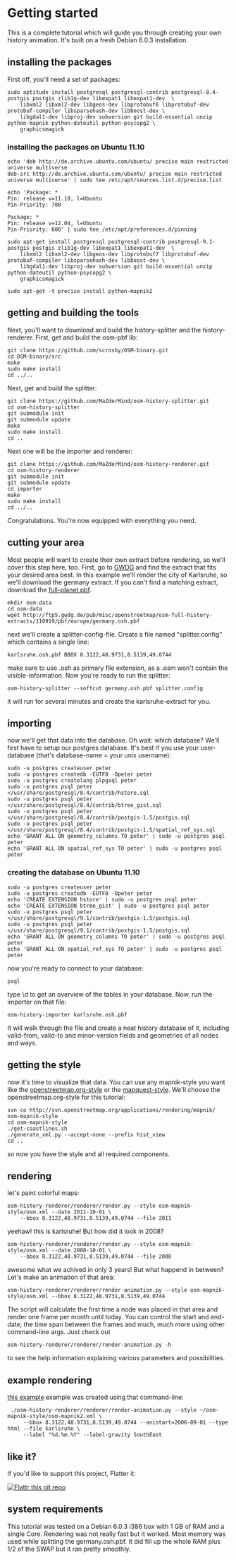 # Getting started
This is a complete tutorial which will guide you through creating your own history animation. It's built on a fresh Debian 6.0.3 installation.

## installing the packages
First off, you'll need a set of packages:

    sudo aptitude install postgresql postgresql-contrib postgresql-8.4-postgis postgis zlib1g-dev libexpat1 libexpat1-dev  \
        libxml2 libxml2-dev libgeos-dev libprotobuf6 libprotobuf-dev protobuf-compiler libsparsehash-dev libboost-dev \
        libgdal1-dev libproj-dev subversion git build-essential unzip python-mapnik python-dateutil python-psycopg2 \
        graphicsmagick

### installing the packages on Ubuntu 11.10
    echo 'deb http://de.archive.ubuntu.com/ubuntu/ precise main restricted universe multiverse
    deb-src http://de.archive.ubuntu.com/ubuntu/ precise main restricted universe multiverse' | sudo tee /etc/apt/sources.list.d/precise.list
    
    echo 'Package: *
    Pin: release v=11.10, l=Ubuntu
    Pin-Priority: 700
    
    Package: *
    Pin: release v=12.04, l=Ubuntu
    Pin-Priority: 600' | sudo tee /etc/apt/preferences.d/pinning
    
    sudo apt-get install postgresql postgresql-contrib postgresql-9.1-postgis postgis zlib1g-dev libexpat1 libexpat1-dev  \
        libxml2 libxml2-dev libgeos-dev libprotobuf7 libprotobuf-dev protobuf-compiler libsparsehash-dev libboost-dev \
        libgdal1-dev libproj-dev subversion git build-essential unzip python-dateutil python-psycopg2 \
        graphicsmagick
    
    sudo apt-get -t precise install python-mapnik2

## getting and building the tools
Next, you'll want to download and build the history-splitter and the history-renderer.
First, get and build the osm-pbf lib:

    git clone https://github.com/scrosby/OSM-binary.git
    cd OSM-binary/src
    make
    sudo make install
    cd ../..

Next, get and build the splitter:

    git clone https://github.com/MaZderMind/osm-history-splitter.git
    cd osm-history-splitter
    git submodule init
    git submodule update
    make
    sudo make install
    cd ..

Next one will be the importer and renderer:

    git clone https://github.com/MaZderMind/osm-history-renderer.git
    cd osm-history-renderer
    git submodule init
    git submodule update
    cd importer
    make
    sudo make install
    cd ../..

Congratulations. You're now equipped with everything you need.

## cutting your area
 Most people will want to create their own extract before rendering, so we'll cover this step here, too. First, go to [GWDG](http://ftp5.gwdg.de/pub/misc/openstreetmap/osm-full-history-extracts/110919/pbf/) and find the extract that fits your desired area best. In this example we'll render the city of Karlsruhe, so we'll download the germany extract. If you can't find a matching extract, download the [full-planet pbf](http://ftp5.gwdg.de/pub/misc/openstreetmap/osm-full-history-extracts/full-planet-110919-1418.osh.pbf).
 
    mkdir osm-data
    cd osm-data
    wget http://ftp5.gwdg.de/pub/misc/openstreetmap/osm-full-history-extracts/110919/pbf/europe/germany.osh.pbf

next we'll create a splitter-config-file. Create a file named "splitter.config" which contains a single line:

    karlsruhe.osh.pbf BBOX 8.3122,48.9731,8.5139,49.0744

make sure to use .osh as primary file extension, as a .osm won't contain the visible-information.
Now you're ready to run the splitter:

    osm-history-splitter --softcut germany.osh.pbf splitter.config

it will run for several minutes and create the karlsruhe-extract for you.

## importing
now we'll get that data into the database. Oh wait: which database? We'll first have to setup our postgres database. It's best if you use your user-database (that's database-name = your unix username):

    sudo -u postgres createuser peter
    sudo -u postgres createdb -EUTF8 -Opeter peter
    sudo -u postgres createlang plpgsql peter
    sudo -u postgres psql peter </usr/share/postgresql/8.4/contrib/hstore.sql
    sudo -u postgres psql peter </usr/share/postgresql/8.4/contrib/btree_gist.sql
    sudo -u postgres psql peter </usr/share/postgresql/8.4/contrib/postgis-1.5/postgis.sql
    sudo -u postgres psql peter </usr/share/postgresql/8.4/contrib/postgis-1.5/spatial_ref_sys.sql
    echo 'GRANT ALL ON geometry_columns TO peter' | sudo -u postgres psql peter
    echo 'GRANT ALL ON spatial_ref_sys TO peter' | sudo -u postgres psql peter

### creating the database on Ubuntu 11.10
    sudo -u postgres createuser peter
    sudo -u postgres createdb -EUTF8 -Opeter peter
    echo 'CREATE EXTENSION hstore' | sudo -u postgres psql peter
    echo 'CREATE EXTENSION btree_gist' | sudo -u postgres psql peter
    sudo -u postgres psql peter </usr/share/postgresql/9.1/contrib/postgis-1.5/postgis.sql
    sudo -u postgres psql peter </usr/share/postgresql/9.1/contrib/postgis-1.5/postgis.sql
    echo 'GRANT ALL ON geometry_columns TO peter' | sudo -u postgres psql peter
    echo 'GRANT ALL ON spatial_ref_sys TO peter' | sudo -u postgres psql peter

now you're ready to connect to your database:

    psql

type \d to get an overview of the tables in your database.
Now, run the importer on that file:

    osm-history-importer karlsruhe.osh.pbf

It will walk through the file and create a neat history database of it, including valid-from, valid-to and minor-version fields and geometries of all nodes and ways.

## getting the style
now it's time to visualize that data. You can use any mapnik-style you want like the [openstreetmap.org-style](http://svn.openstreetmap.org/applications/rendering/mapnik/) or the [mapquest-style](https://github.com/MapQuest/MapQuest-Mapnik-Style). We'll choose the openstreetmap.org-style for this tutorial:

    svn co http://svn.openstreetmap.org/applications/rendering/mapnik/ osm-mapnik-style
    cd osm-mapnik-style
    ./get-coastlines.sh
    ./generate_xml.py --accept-none --prefix hist_view
    cd ..

so now you have the style and all required components.

## rendering
let's paint colorful maps:

    osm-history-renderer/renderer/render.py --style osm-mapnik-style/osm.xml --date 2011-10-01 \
        --bbox 8.3122,48.9731,8.5139,49.0744 --file 2011

yeehaw! this is karlsruhe! But how did it look in 2008?

    osm-history-renderer/renderer/render.py --style osm-mapnik-style/osm.xml --date 2008-10-01 \
        --bbox 8.3122,48.9731,8.5139,49.0744 --file 2008

awesome what we achived in only 3 years!
But what happend in between? Let's make an animation of that area:

    osm-history-renderer/renderer/render-animation.py --style osm-mapnik-style/osm.xml --bbox 8.3122,48.9731,8.5139,49.0744

The script will calculate the first time a node was placed in that area and render one frame per month until today. You can control the start and end-date, the time span between the frames and much, much more using other command-line args. Just check out

    osm-history-renderer/renderer/render-animation.py -h

to see the help information explaining various parameters and possibilities.

## example rendering

[this example](http://mazdermind.github.com/osm-history-renderer/karlsruhe.html) example was created using that command-line:

     ./osm-history-renderer/renderer/render-animation.py --style ~/osm-mapnik-style/osm-mapnik2.xml \
         --bbox 8.3122,48.9731,8.5139,49.0744 --anistart=2006-09-01 --type html --file karlsruhe \
         --label "%d.%m.%Y" --label-gravity SouthEast

## like it?
If you'd like to support this project, Flatter it:

[![Flattr this git repo](http://api.flattr.com/button/flattr-badge-large.png)](https://flattr.com/submit/auto?user_id=MaZderMind&url=https://github.com/MaZderMind/osm-history-renderer&title=osm-history-renderer&language=en_GB&tags=github&category=software) 

## system requirements
This tutorial was tested on a Debian 6.0.3 i386 box with 1 GB of RAM and a single Core. Rendering was not really fast but it worked.
Most memory was used while splitting the germany.osh.pbf. It did fill up the whole RAM plus 1/2 of the SWAP but it ran pretty smoothly.
